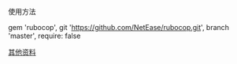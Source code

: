 使用方法

gem 'rubocop', git 'https://github.com/NetEase/rubocop.git', branch 'master', require: false

[其他资料](https://github.com/bbatsov/rubocop)
